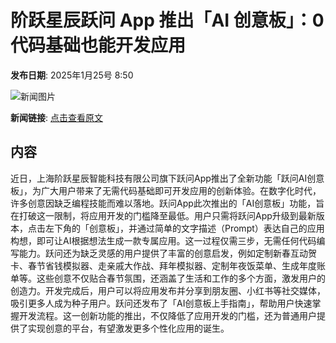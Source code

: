 # 阶跃星辰跃问 App 推出「AI 创意板」：0代码基础也能开发应用

**发布日期**: 2025年1月25号 8:50

![新闻图片](https://upload.chinaz.com/2025/0125/6387339179685198915343634.png)

**新闻链接**: [点击查看原文](https://www.aibase.com/zh/news/15000)

## 内容

近日，上海阶跃星辰智能科技有限公司旗下跃问App推出了全新功能「跃问AI创意板」，为广大用户带来了无需代码基础即可开发应用的创新体验。在数字化时代，许多创意因缺乏编程技能而难以落地。跃问App此次推出的「AI创意板」功能，旨在打破这一限制，将应用开发的门槛降至最低。用户只需将跃问App升级到最新版本，点击左下角的「创意板」，并通过简单的文字描述（Prompt）表达自己的应用构想，即可让AI根据想法生成一款专属应用。这一过程仅需三步，无需任何代码编写能力。跃问还为缺乏灵感的用户提供了丰富的创意启发，例如定制新春互动贺卡、春节省钱模拟器、走亲戚大作战、拜年模拟器、定制年夜饭菜单、生成年度账单等。这些创意不仅贴合春节氛围，还涵盖了生活和工作的多个方面，激发用户的创造力。开发完成后，用户可以将应用发布并分享到朋友圈、小红书等社交媒体，吸引更多人成为种子用户。跃问还发布了「AI创意板上手指南」，帮助用户快速掌握开发流程。这一创新功能的推出，不仅降低了应用开发的门槛，还为普通用户提供了实现创意的平台，有望激发更多个性化应用的诞生。
